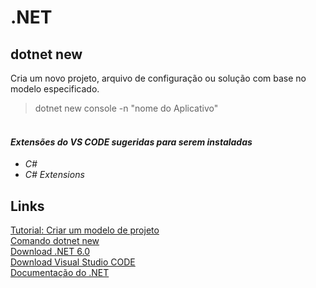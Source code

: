 # .NET

## dotnet new
Cria um novo projeto, arquivo de configuração ou solução com base no modelo especificado.
> dotnet new console -n "nome do Aplicativo"


#### <br>*Extensões do VS CODE sugeridas para serem instaladas*
- *C#*<br>
- *C# Extensions*<br>

## Links
[Tutorial: Criar um modelo de projeto](https://docs.microsoft.com/pt-br/dotnet/core/tutorials/cli-templates-create-project-template)<br>
[Comando dotnet new](https://docs.microsoft.com/pt-br/dotnet/core/tools/dotnet-new)<br>
[Download .NET 6.0](https://dotnet.microsoft.com/en-us/download)<br>
[Download Visual Studio CODE](https://code.visualstudio.com/)<br>
[Documentação do .NET](https://docs.microsoft.com/pt-br/dotnet/)<br>
